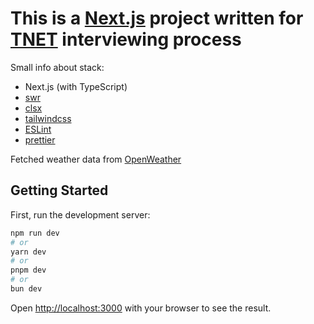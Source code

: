 # This is a [Next.js](https://nextjs.org/) project written for [TNET](https://tnet.ge) interviewing process

Small info about stack:

- Next.js (with TypeScript)
- [swr](https://swr.vercel.app/)
- [clsx](https://github.com/lukeed/clsx#readme)
- [tailwindcss](https://tailwindcss.com/)
- [ESLint](https://eslint.org/)
- [prettier](https://prettier.io/)

Fetched weather data from [OpenWeather](https://openweathermap.org/)

## Getting Started

First, run the development server:

```bash
npm run dev
# or
yarn dev
# or
pnpm dev
# or
bun dev
```

Open [http://localhost:3000](http://localhost:3000) with your browser to see the result.
